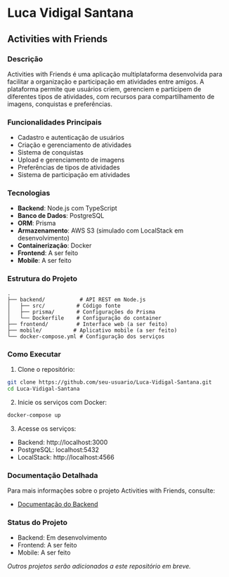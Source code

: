 # Luca Vidigal Santana 

## Activities with Friends

### Descrição
Activities with Friends é uma aplicação multiplataforma desenvolvida para facilitar a organização e participação em atividades entre amigos. A plataforma permite que usuários criem, gerenciem e participem de diferentes tipos de atividades, com recursos para compartilhamento de imagens, conquistas e preferências.

### Funcionalidades Principais
- Cadastro e autenticação de usuários
- Criação e gerenciamento de atividades
- Sistema de conquistas
- Upload e gerenciamento de imagens
- Preferências de tipos de atividades
- Sistema de participação em atividades

### Tecnologias
- **Backend**: Node.js com TypeScript
- **Banco de Dados**: PostgreSQL
- **ORM**: Prisma
- **Armazenamento**: AWS S3 (simulado com LocalStack em desenvolvimento)
- **Containerização**: Docker
- **Frontend**: A ser feito
- **Mobile**: A ser feito

### Estrutura do Projeto
```
.
├── backend/           # API REST em Node.js
│   ├── src/          # Código fonte
│   ├── prisma/       # Configurações do Prisma
│   └── Dockerfile    # Configuração do container
├── frontend/         # Interface web (a ser feito)
├── mobile/          # Aplicativo mobile (a ser feito)
└── docker-compose.yml # Configuração dos serviços
```

### Como Executar

1. Clone o repositório:
```bash
git clone https://github.com/seu-usuario/Luca-Vidigal-Santana.git
cd Luca-Vidigal-Santana
```

2. Inicie os serviços com Docker:
```bash
docker-compose up
```

3. Acesse os serviços:
- Backend: http://localhost:3000
- PostgreSQL: localhost:5432
- LocalStack: http://localhost:4566

### Documentação Detalhada
Para mais informações sobre o projeto Activities with Friends, consulte:
- [Documentação do Backend](./backend/README.md)

### Status do Projeto
- Backend: Em desenvolvimento
- Frontend: A ser feito
- Mobile: A ser feito


*Outros projetos serão adicionados a este repositório em breve.*